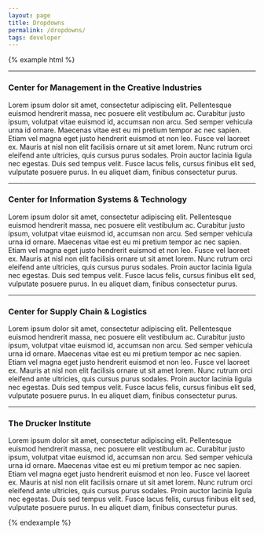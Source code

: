 ```yaml
---
layout: page
title: Dropdowns
permalink: /dropdowns/
tags: developer
---
```


{% example html %}
<div class="dropdown-group">
    <article class="dropdown-list-item">
        <hr>
        <h3 class="dropdown-title slide-toggle" data-target=".dropdown-content">Center for Management in the Creative Industries <i class="icon icon-arrow-down"></i></h3>
        <div class="dropdown-content">
            <p>Lorem ipsum dolor sit amet, consectetur adipiscing elit. Pellentesque euismod hendrerit massa, nec posuere elit vestibulum ac. Curabitur justo ipsum, volutpat vitae euismod id, accumsan non arcu. Sed semper vehicula urna id ornare. Maecenas vitae est eu mi pretium tempor ac nec sapien. Etiam vel magna eget justo hendrerit euismod et non leo. Fusce vel laoreet ex. Mauris at nisl non elit facilisis ornare ut sit amet lorem. Nunc rutrum orci eleifend ante ultricies, quis cursus purus sodales. Proin auctor lacinia ligula nec egestas. Duis sed tempus velit. Fusce lacus felis, cursus finibus elit sed, vulputate posuere purus. In eu aliquet diam, finibus consectetur purus.</p>
        </div>
    </article>
    <article class="dropdown-list-item">
        <hr>
        <h3 class="dropdown-title slide-toggle" data-target=".dropdown-content">Center for Information Systems &amp; Technology <i class="icon icon-arrow-down"></i></h3>
        <div class="dropdown-content">
            <p>Lorem ipsum dolor sit amet, consectetur adipiscing elit. Pellentesque euismod hendrerit massa, nec posuere elit vestibulum ac. Curabitur justo ipsum, volutpat vitae euismod id, accumsan non arcu. Sed semper vehicula urna id ornare. Maecenas vitae est eu mi pretium tempor ac nec sapien. Etiam vel magna eget justo hendrerit euismod et non leo. Fusce vel laoreet ex. Mauris at nisl non elit facilisis ornare ut sit amet lorem. Nunc rutrum orci eleifend ante ultricies, quis cursus purus sodales. Proin auctor lacinia ligula nec egestas. Duis sed tempus velit. Fusce lacus felis, cursus finibus elit sed, vulputate posuere purus. In eu aliquet diam, finibus consectetur purus.</p>
        </div>
    </article>
    <article class="dropdown-list-item">
        <hr>
        <h3 class="dropdown-title slide-toggle" data-target=".dropdown-content">Center for Supply Chain &amp; Logistics <i class="icon icon-arrow-down"></i></h3>
        <div class="dropdown-content">
            <p>Lorem ipsum dolor sit amet, consectetur adipiscing elit. Pellentesque euismod hendrerit massa, nec posuere elit vestibulum ac. Curabitur justo ipsum, volutpat vitae euismod id, accumsan non arcu. Sed semper vehicula urna id ornare. Maecenas vitae est eu mi pretium tempor ac nec sapien. Etiam vel magna eget justo hendrerit euismod et non leo. Fusce vel laoreet ex. Mauris at nisl non elit facilisis ornare ut sit amet lorem. Nunc rutrum orci eleifend ante ultricies, quis cursus purus sodales. Proin auctor lacinia ligula nec egestas. Duis sed tempus velit. Fusce lacus felis, cursus finibus elit sed, vulputate posuere purus. In eu aliquet diam, finibus consectetur purus.</p>
        </div>
    </article>
    <article class="dropdown-list-item">
        <hr>
        <h3 class="dropdown-title slide-toggle" data-target=".dropdown-content">The Drucker Institute <i class="icon icon-arrow-down"></i></h3>
        <div class="dropdown-content">
            <p>Lorem ipsum dolor sit amet, consectetur adipiscing elit. Pellentesque euismod hendrerit massa, nec posuere elit vestibulum ac. Curabitur justo ipsum, volutpat vitae euismod id, accumsan non arcu. Sed semper vehicula urna id ornare. Maecenas vitae est eu mi pretium tempor ac nec sapien. Etiam vel magna eget justo hendrerit euismod et non leo. Fusce vel laoreet ex. Mauris at nisl non elit facilisis ornare ut sit amet lorem. Nunc rutrum orci eleifend ante ultricies, quis cursus purus sodales. Proin auctor lacinia ligula nec egestas. Duis sed tempus velit. Fusce lacus felis, cursus finibus elit sed, vulputate posuere purus. In eu aliquet diam, finibus consectetur purus.</p>
        </div>
    </article>
</div>
{% endexample %}
